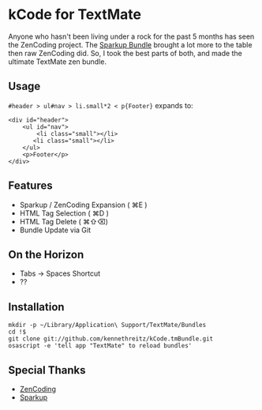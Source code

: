 kCode for TextMate
==================

Anyone who hasn't been living under a rock for the past 5 months has seen the ZenCoding project. The [Sparkup Bundle](http://github.com/rstacruz/sparkup) brought a lot more to the table then raw ZenCoding did. So, I took the best parts of both, and made the ultimate TextMate zen bundle.

Usage
-----
`#header > ul#nav > li.small*2 < p{Footer}` expands to:

	<div id="header">
	    <ul id="nav">
	        <li class="small"></li>
           <li class="small"></li>
	    </ul>
	    <p>Footer</p>
	</div>


Features
--------
* Sparkup / ZenCoding Expansion ( &#x2318;E )	
* HTML Tag Selection ( &#x2318;D )	
* HTML Tag Delete ( &#x2318;&#x21E7;&#x232B;)
* Bundle Update via Git

On the Horizon
--------------

* Tabs -> Spaces Shortcut
* ??

Installation
------------

	mkdir -p ~/Library/Application\ Support/TextMate/Bundles
	cd !$
	git clone git://github.com/kennethreitz/kCode.tmBundle.git
	osascript -e 'tell app "TextMate" to reload bundles'


Special Thanks
--------------
* [ZenCoding](http://code.google.com/p/zen-coding)
* [Sparkup](http://github.com/rstacruz/sparkup)

